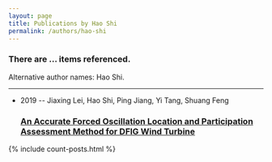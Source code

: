 ```yaml
---
layout: page
title: Publications by Hao Shi
permalink: /authors/hao-shi
---
```


<h3 id="number-posts">There are ... items referenced.</h3>
<p id='info-authors'>Alternative author names: Hao Shi.</p>
<hr />
<ul class="post-list">
<li><span class='post-meta'>2019 -- Jiaxing Lei, Hao Shi, Ping Jiang, Yi Tang, Shuang Feng</span><h3><a class='post-link' href="{{ site.baseurl }}/an-accurate-forced-oscillation-location-and-participation-assessment-method-for-dfig-wind-turbine">An Accurate Forced Oscillation Location and Participation Assessment Method for DFIG Wind Turbine</a></h3></li>

</ul>
{% include count-posts.html %}
